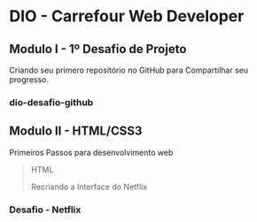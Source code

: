 # DIO - Carrefour Web Developer
## Modulo I - 1º Desafio de Projeto
Criando seu primero repositório no GitHub para Compartilhar seu progresso. 
### dio-desafio-github 
## Modulo II - HTML/CSS3
Primeiros Passos para desenvolvimento web
> HTML
> 
> Recriando a Interface do Netflix
> 
### Desafio - Netflix
